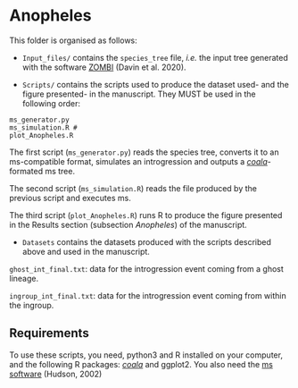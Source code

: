 # Anopheles

This folder is organised as follows: 

* `Input_files/` contains the `species_tree` file, _i.e._ the input tree generated with the software [ZOMBI](https://github.com/AADavin/Zombi) (Davin et al. 2020).
  
* `Scripts/` contains the scripts used to produce the dataset used- and the figure presented- in the manuscript. They MUST be used in the following order:  
```shell
ms_generator.py 
ms_simulation.R #
plot_Anopheles.R
```

The first script (`ms_generator.py`) reads the species tree, converts it to an ms-compatible format, simulates an introgression and outputs a [_coala_](https://github.com/statgenlmu/coala)-formated ms tree. 

The second script (`ms_simulation.R`) reads the file produced by the previous script and executes ms. 

The third script (`plot_Anopheles.R`) runs R to produce the figure presented in the Results section (subsection _Anopheles_) of the manuscript.

* `Datasets` contains the datasets produced with the scripts described above and used in the manuscript.

`ghost_int_final.txt`: data for the introgression event coming from a ghost lineage.

`ingroup_int_final.txt`: data for the introgression event coming from within the ingroup.

## Requirements

To use these scripts, you need, python3 and R installed on your computer, and the following R packages: [_coala_](https://github.com/statgenlmu/coala) and ggplot2. You also need the [ms software](http://home.uchicago.edu.inee.bib.cnrs.fr/~rhudson1/source/mksamples.html) (Hudson, 2002)

